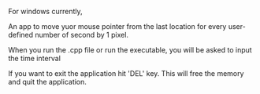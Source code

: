  For windows currently,
 
 An app to move yuor mouse pointer from the last location for every 
 user-defined number of second by 1 pixel. 

 When you run the .cpp file or run the executable, you will be asked
 to input the time interval

 If you want to exit the application hit 'DEL' key. This will free
 the memory and quit the application.
